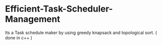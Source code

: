 # Efficient-Task-Scheduler-Management
Its a Task schedule maker by using greedy knapsack and topological sort. ( done in c++ )
